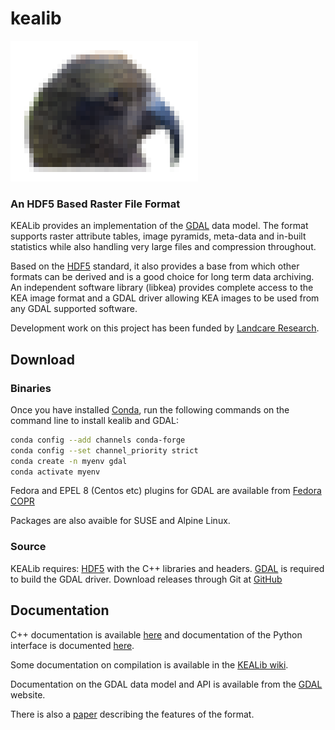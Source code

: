 # kealib

![KEA](kea2.png)

### An HDF5 Based Raster File Format

KEALib provides an implementation of the [GDAL](https://gdal.org/) data model. 
The format supports raster attribute tables, image pyramids, meta-data 
and in-built statistics while also handling very large files and compression
 throughout.

Based on the [HDF5](https://www.hdfgroup.org/HDF5/) standard, it also provides a base from which other formats can
be derived and is a good choice for long term data archiving. An independent
software library (libkea) provides complete access to the KEA image format and
a GDAL driver allowing KEA images to be used from any GDAL supported software.

Development work on this project has been funded by 
[Landcare Research](https://www.landcareresearch.co.nz/). 

## Download
### Binaries

Once you have installed [Conda](https://conda-forge.org/), run the following commands 
on the command line to install kealib and GDAL:

```bash
conda config --add channels conda-forge
conda config --set channel_priority strict
conda create -n myenv gdal
conda activate myenv
```

Fedora and EPEL 8 (Centos etc) plugins for GDAL are available from 
[Fedora COPR](https://copr.fedorainfracloud.org/coprs/neteler/kealib/)

Packages are also avaible for SUSE and Alpine Linux.

### Source

KEALib requires: [HDF5](https://www.hdfgroup.org/HDF5/) with the C++ libraries and headers. 
[GDAL](https://gdal.org/) is required to build the GDAL driver.
Download releases through Git at [GitHub](https://github.com/ubarsc/kealib)

## Documentation

C++ documentation is available [here](cpp/html/index.html) and documentation of the Python 
interface is documented [here](docs/python/kealib.html).

Some documentation on compilation is available in the 
[KEALib wiki](https://github.com/ubarsc/kealib/wiki).

Documentation on the GDAL data model and API is available from the 
[GDAL](https://gdal.org/) website.

There is also a [paper](http://dx.doi.org/10.1016/j.cageo.2013.03.025) describing the 
features of the format.
